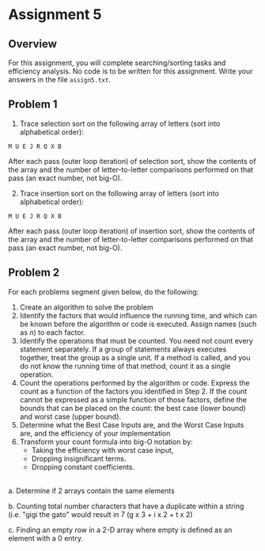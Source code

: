 # Assignment 5

## Overview

For this assignment, you will complete searching/sorting tasks and efficiency analysis. No code is to be written for this assignment. Write your answers in the file `assign5.txt`.

## Problem 1

1. Trace selection sort on the following array of letters (sort into alphabetical order):

```
M U E J R Q X B
```

After each pass (outer loop iteration) of selection sort, show the contents of the array and the number of letter-to-letter comparisons performed on that pass (an exact number, not big-O).

2. Trace insertion sort on the following array of letters (sort into alphabetical order):

```
M U E J R Q X B
```

After each pass (outer loop iteration) of insertion sort, show the contents of the array and the number of letter-to-letter comparisons performed on that pass (an exact number, not big-O).

## Problem 2

For each problems segment given below, do the following:

1. Create an algorithm to solve the problem
2. Identify the factors that would influence the running time, and which can be known before the algorithm or code is executed. Assign names (such as *n*) to each factor.
3. Identify the operations that must be counted. You need not count every statement separately. If a group of statements always executes together, treat the group as a single unit. If a method is called, and you do not know the running time of that method, count it as a single operation.
4. Count the operations performed by the algorithm or code. Express the count as a function of the factors you identified in Step 2. If the count cannot be expressed as a simple function of those factors, define the bounds that can be placed on the count: the best case (lower bound) and worst case (upper bound).
5. Determine what the Best Case Inputs are, and the Worst Case Inputs are, and the efficiency of your implementation
6. Transform your count formula into big-O notation by:
    * Taking the efficiency with worst case input,
    * Dropping insignificant terms.
    * Dropping constant coefficients.

<br>
a. Determine if 2 arrays contain the same elements

b. Counting total number characters that have a duplicate within a string (i.e. "gigi the gato" would result in 7 (g x 3 + i x 2 + t x 2)

c. Finding an empty row in a 2-D array where empty is defined as an element with a 0 entry.


